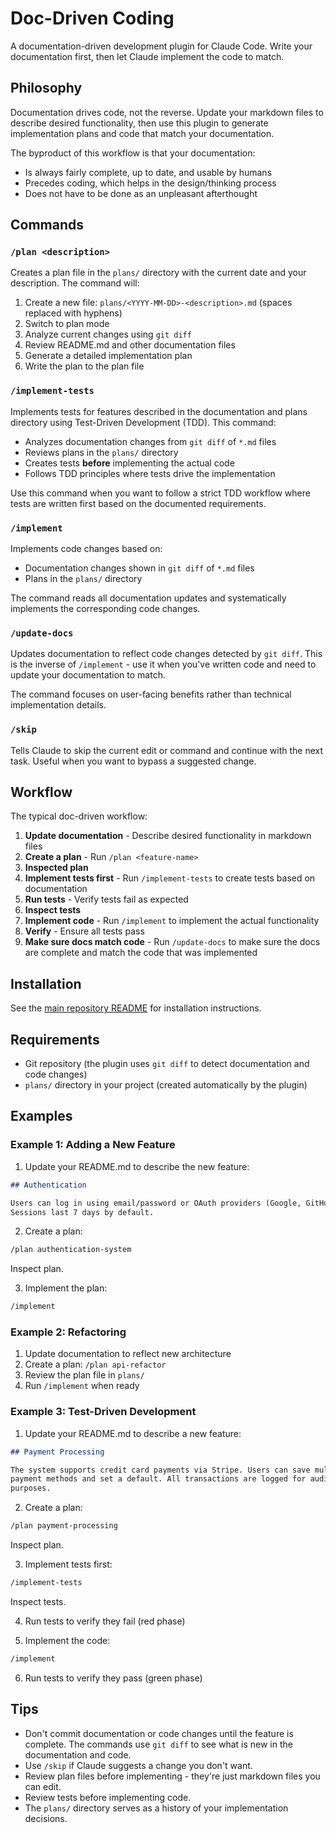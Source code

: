 # Doc-Driven Coding

A documentation-driven development plugin for Claude Code. Write your
documentation first, then let Claude implement the code to match.

## Philosophy

Documentation drives code, not the reverse. Update your markdown files to
describe desired functionality, then use this plugin to generate implementation
plans and code that match your documentation.

The byproduct of this workflow is that your documentation:

- Is always fairly complete, up to date, and usable by humans
- Precedes coding, which helps in the design/thinking process
- Does not have to be done as an unpleasant afterthought

## Commands

### `/plan <description>`

Creates a plan file in the `plans/` directory with the current date and your
description. The command will:

1. Create a new file: `plans/<YYYY-MM-DD>-<description>.md` (spaces replaced
   with hyphens)
2. Switch to plan mode
3. Analyze current changes using `git diff`
4. Review README.md and other documentation files
5. Generate a detailed implementation plan
6. Write the plan to the plan file

### `/implement-tests`

Implements tests for features described in the documentation and plans directory
using Test-Driven Development (TDD). This command:

- Analyzes documentation changes from `git diff` of `*.md` files
- Reviews plans in the `plans/` directory
- Creates tests **before** implementing the actual code
- Follows TDD principles where tests drive the implementation

Use this command when you want to follow a strict TDD workflow where tests are
written first based on the documented requirements.

### `/implement`

Implements code changes based on:

- Documentation changes shown in `git diff` of `*.md` files
- Plans in the `plans/` directory

The command reads all documentation updates and systematically implements the
corresponding code changes.

### `/update-docs`

Updates documentation to reflect code changes detected by `git diff`. This is
the inverse of `/implement` - use it when you've written code and need to update
your documentation to match.

The command focuses on user-facing benefits rather than technical implementation
details.

### `/skip`

Tells Claude to skip the current edit or command and continue with the next
task. Useful when you want to bypass a suggested change.

## Workflow

The typical doc-driven workflow:

1. **Update documentation** - Describe desired functionality in markdown files
2. **Create a plan** - Run `/plan <feature-name>`
3. **Inspected plan**
4. **Implement tests first** - Run `/implement-tests` to create tests based on
   documentation
5. **Run tests** - Verify tests fail as expected
6. **Inspect tests**
7. **Implement code** - Run `/implement` to implement the actual functionality
8. **Verify** - Ensure all tests pass
9. **Make sure docs match code** - Run `/update-docs` to make sure the docs are
   complete and match the code that was implemented

## Installation

See the [main repository README](https://github.com/cbrake/claude-plugins) for
installation instructions.

## Requirements

- Git repository (the plugin uses `git diff` to detect documentation and code
  changes)
- `plans/` directory in your project (created automatically by the plugin)

## Examples

### Example 1: Adding a New Feature

1. Update your README.md to describe the new feature:

```markdown
## Authentication

Users can log in using email/password or OAuth providers (Google, GitHub).
Sessions last 7 days by default.
```

2. Create a plan:

```bash
/plan authentication-system
```
Inspect plan.

3. Implement the plan:

```bash
/implement
```

### Example 2: Refactoring

1. Update documentation to reflect new architecture
2. Create a plan: `/plan api-refactor`
3. Review the plan file in `plans/`
4. Run `/implement` when ready

### Example 3: Test-Driven Development

1. Update your README.md to describe a new feature:

```markdown
## Payment Processing

The system supports credit card payments via Stripe. Users can save multiple
payment methods and set a default. All transactions are logged for audit
purposes.
```

2. Create a plan:

```bash
/plan payment-processing
```
Inspect plan.

3. Implement tests first:

```bash
/implement-tests
```

Inspect tests.

4. Run tests to verify they fail (red phase)

5. Implement the code:

```bash
/implement
```

6. Run tests to verify they pass (green phase)

## Tips

- Don't commit documentation or code changes until the feature is complete. The
  commands use `git diff` to see what is new in the documentation and code.
- Use `/skip` if Claude suggests a change you don't want.
- Review plan files before implementing - they're just markdown files you can
  edit.
- Review tests before implementing code.
- The `plans/` directory serves as a history of your implementation decisions.
